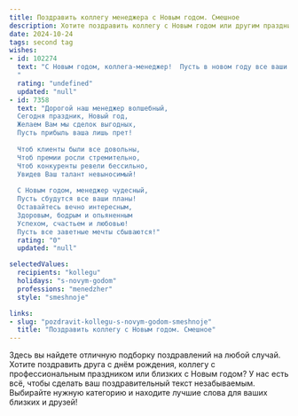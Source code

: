 ```yaml
---
title: Поздравить коллегу менеджера с Новым годом. Смешное
description: Хотите поздравить коллегу с Новым годом или другим праздником? Наш ИИ создаст незабываемое поздравление, а вы обязательно выделитесь среди других.  
date: 2024-10-24
tags: second tag
wishes:
- id: 102274
  text: "С Новым годом, коллега-менеджер!  Пусть в новом году все ваши планы сбудутся, а дедлайны сами  передвинутся на удобное для вас время (ну, хотя бы на пару часов!).  Желаю вам горы позитива, океан кофе и столько успешных сделок, чтобы от радости можно было  устроить корпоратив на необитаемом острове!
  "
  rating: "undefined"
  updated: "null"
- id: 7358
  text: "Дорогой наш менеджер волшебный,
  Сегодня праздник, Новый год,
  Желаем Вам мы сделок выгодных,
  Пусть прибыль ваша лишь прет!
  
  Чтоб клиенты были все довольны,
  Чтоб премии росли стремительно,
  Чтоб конкуренты ревели бессильно,
  Увидев Ваш талант невыносимый!
  
  С Новым годом, менеджер чудесный,
  Пусть сбудутся все ваши планы!
  Оставайтесь вечно интересным,
  Здоровым, бодрым и опьяненным
  Успехом, счастьем и любовью!
  Пусть все заветные мечты сбываются!"
  rating: "0"
  updated: "null"

selectedValues:
  recipients: "kollegu"
  holidays: "s-novym-godom"
  professions: "menedzher"
  style: "smeshnoje"

links:
- slug: "pozdravit-kollegu-s-novym-godom-smeshnoje"
  title: "Поздравить коллегу с Новым годом. Смешное"
---
```


Здесь вы найдете отличную подборку поздравлений на любой случай. 
Хотите поздравить друга с днём рождения, коллегу с профессиональным праздником или близких с Новым годом? У нас есть всё, чтобы сделать ваш поздравительный текст незабываемым. Выбирайте нужную категорию и находите лучшие слова для ваших близких и друзей!
